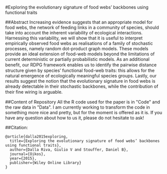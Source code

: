 #Exploring the evolutionary signature of food webs’ backbones using functional traits

##Abstract
Increasing evidence suggests that an appropriate model for food webs, the
network of feeding links in a community of species, should take into account
the inherent variability of ecological interactions. Harnessing this
variability, we will show that it is useful to interpret empirically observed
food webs as realisations of a family of stochastic processes, namely random
dot-product graph models. These models provide an ideal extension of food-web
models beyond the limitations of current deterministic or partially
probabilistic models. As an additional beneﬁt, our RDPG framework enables us to
identify the pairwise distance structure given by species’ functional food-web
traits: this allows for the natural emergence of ecologically meaningful
species groups. Lastly, our results suggest the notion that the evolutionary
signature in food webs is already detectable in their stochastic backbones,
while the contribution of their ﬁne wiring is arguable.

##Content of Repository
All the R code used for the paper is in "Code" and the raw data in "Data".
I am currently working to transform the code in something more nice and pretty,
but for the moment is offered as it is. If you have any question about how to
us it, please do not hesitate to ask!

##Citation:
```
@article{dalla2015exploring,
  title={Exploring the evolutionary signature of food webs’ backbones using functional traits},
  author={Dalla Riva, Giulio V and Stouffer, Daniel B},
  journal={Oikos},
  year={2015},
  publisher={Wiley Online Library}
}
```
